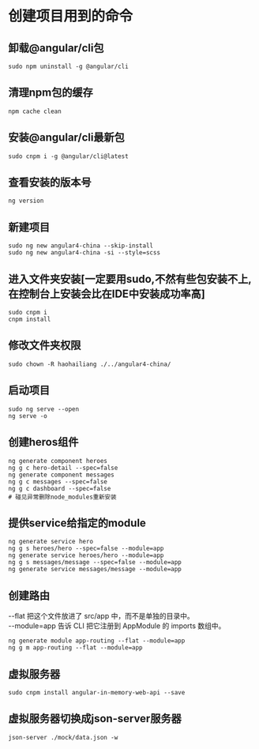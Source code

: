 # 创建项目用到的命令
## 卸载@angular/cli包
```
sudo npm uninstall -g @angular/cli
```
## 清理npm包的缓存
```
npm cache clean
```
## 安装@angular/cli最新包
```
sudo cnpm i -g @angular/cli@latest
```
## 查看安装的版本号
```
ng version
```
## 新建项目
```
sudo ng new angular4-china --skip-install
sudo ng new angular4-china -si --style=scss
```
## 进入文件夹安装[一定要用sudo,不然有些包安装不上, 在控制台上安装会比在IDE中安装成功率高]
```
sudo cnpm i
cnpm install
```
## 修改文件夹权限
```
sudo chown -R haohailiang ./../angular4-china/
```
## 启动项目
```
sudo ng serve --open
ng serve -o
```

## 创建heros组件
```
ng generate component heroes
ng g c hero-detail --spec=false
ng generate component messages
ng g c messages --spec=false
ng g c dashboard --spec=false
# 碰见异常删除node_modules重新安装
```
## 提供service给指定的module
```
ng generate service hero
ng g s heroes/hero --spec=false --module=app
ng generate service heroes/hero --module=app
ng g s messages/message --spec=false --module=app
ng generate service messages/message --module=app
```
## 创建路由
--flat 把这个文件放进了 src/app 中，而不是单独的目录中。  
--module=app 告诉 CLI 把它注册到 AppModule 的 imports 数组中。
```
ng generate module app-routing --flat --module=app
ng g m app-routing --flat --module=app
```
## 虚拟服务器
```
sudo cnpm install angular-in-memory-web-api --save
```
## 虚拟服务器切换成json-server服务器
```
json-server ./mock/data.json -w
```